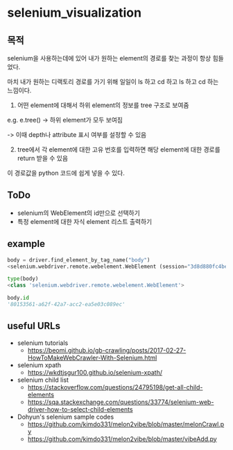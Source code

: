 # selenium_visualization

## 목적

selenium을 사용하는데에 있어 내가 원하는 element의 경로를 찾는 과정이 항상 힘들었다.

마치 내가 원하는 디랙토리 경로를 가기 위해 일일이 ls 하고 cd 하고 ls 하고 cd 하는 느낌이다.

1. 어떤 element에 대해서 하위 element의 정보를 tree 구조로 보여줌

e.g. e.tree() -> 하위 element가 모두 보여짐

-> 이때 depth나 attribute 표시 여부를 설정할 수 있음

2. tree에서 각 element에 대한 고유 번호를 입력하면 해당 element에 대한 경로를 return 받을 수 있음

이 경로값을 python 코드에 쉽게 넣을 수 있다.

## ToDo

- selenium의 WebElement의 id만으로 선택하기
- 특정 element에 대한 자식 element 리스트 출력하기

## example

```python
body = driver.find_element_by_tag_name("body")
<selenium.webdriver.remote.webelement.WebElement (session="3d8d880fc4bedfbc781afa8b62d094d3", element="80153561-a62f-42a7-acc2-ea5e03c089ec")>

type(body)
<class 'selenium.webdriver.remote.webelement.WebElement'>

body.id
'80153561-a62f-42a7-acc2-ea5e03c089ec'
```

## useful URLs

- selenium tutorials
  - https://beomi.github.io/gb-crawling/posts/2017-02-27-HowToMakeWebCrawler-With-Selenium.html
- selenium xpath
  - https://wkdtjsgur100.github.io/selenium-xpath/
- selenium child list
  - https://stackoverflow.com/questions/24795198/get-all-child-elements
  - https://sqa.stackexchange.com/questions/33774/selenium-web-driver-how-to-select-child-elements
- Dohyun's selenium sample codes
  - https://github.com/kimdo331/melon2vibe/blob/master/melonCrawl.py
  - https://github.com/kimdo331/melon2vibe/blob/master/vibeAdd.py


